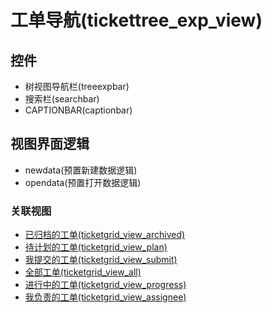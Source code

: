 # 工单导航(tickettree_exp_view)  <!-- {docsify-ignore-all} -->




<el-skeleton style="width:60%">
	<template #template>
		<div style="padding-bottom: 5px;display: flex;">
			<div style="display: flex;align-items: center;justify-content: space-between;flex-direction: column;">
				<el-tooltip content="页面标题">
					<el-skeleton-item variant="text" style="width:180px;height:40px;"></el-skeleton-item>
				</el-tooltip>
				<el-tooltip content="树视图">
					<el-skeleton-item variant="text" style="margin-top: 10px;width:180px;height:300px;"></el-skeleton-item>
				</el-tooltip>
			</div>
			<el-tooltip content="导航区域">
				<el-skeleton-item variant="p" style="margin-left: 10px;height:350px"></el-skeleton-item>
			</el-tooltip>
		</div>
	</template>
</el-skeleton>


## 控件
  * 树视图导航栏(treeexpbar)
  * 搜索栏(searchbar)
  * CAPTIONBAR(captionbar)

## 视图界面逻辑
  * newdata(预置新建数据逻辑)
  * opendata(预置打开数据逻辑)


### 关联视图
  * [已归档的工单(ticketgrid_view_archived)](app/view/ticketgrid_view_archived)
  * [待计划的工单(ticketgrid_view_plan)](app/view/ticketgrid_view_plan)
  * [我提交的工单(ticketgrid_view_submit)](app/view/ticketgrid_view_submit)
  * [全部工单(ticketgrid_view_all)](app/view/ticketgrid_view_all)
  * [进行中的工单(ticketgrid_view_progress)](app/view/ticketgrid_view_progress)
  * [我负责的工单(ticketgrid_view_assignee)](app/view/ticketgrid_view_assignee)

<script>
 const { createApp } = Vue
  createApp({
    data() {
      return {
        message: '!'
      }
    }
  }).use(ElementPlus).mount('#app')
</script>
